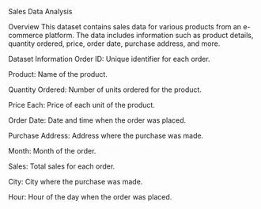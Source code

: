 Sales Data Analysis


Overview
This dataset contains sales data for various products from an e-commerce platform. The data includes information such as product details, quantity ordered, price, order date, purchase address, and more.

Dataset Information
Order ID: Unique identifier for each order.

Product: Name of the product.

Quantity Ordered: Number of units ordered for the product.

Price Each: Price of each unit of the product.

Order Date: Date and time when the order was placed.

Purchase Address: Address where the purchase was made.

Month: Month of the order.

Sales: Total sales for each order.

City: City where the purchase was made.

Hour: Hour of the day when the order was placed.
